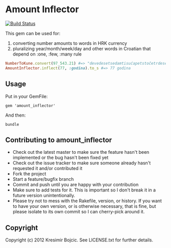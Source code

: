 Amount Inflector
================
[![Build Status](https://travis-ci.org/drKreso/amount_inflector.png)](https://travis-ci.org/drKreso/amount_inflector)

This gem can be used for:

1. converting number amounts to words in HRK currency
2. pluralizing year/month/week/day and other words in Croatian that depend on :one, :few, :many rule

```ruby
NumberToKune.convert(97_543.21) #=> "devedesetsedamtisućapetstočetrdesettri kune i dvadesetjedna lipa"
AmountInflector.inflect(77, :godina).to_s #=> 77 godina
```

Usage
----------

Put in your GemFile:

```
gem 'amount_inflector'
```

And then:

```
bundle
```

Contributing to amount_inflector
---------------------------------

* Check out the latest master to make sure the feature hasn't been implemented or the bug hasn't been fixed yet
* Check out the issue tracker to make sure someone already hasn't requested it and/or contributed it
* Fork the project
* Start a feature/bugfix branch
* Commit and push until you are happy with your contribution
* Make sure to add tests for it. This is important so I don't break it in a future version unintentionally.
* Please try not to mess with the Rakefile, version, or history. If you want to have your own version, or is otherwise necessary, that is fine, but please isolate to its own commit so I can cherry-pick around it.

Copyright
-----------

Copyright (c) 2012 Kresimir Bojcic. See LICENSE.txt for
further details.


